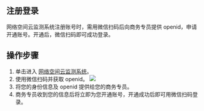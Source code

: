 ## 注册登录
网络空间云监测系统注册账号时，需用微信扫码后向商务专员提供 openid，申请开通账号。开通后，微信扫码即可成功登录。
​
## 操作步骤
1. 单击进入 [网络空间云监测系统](https://jiance.qq.com/user/login)。
2. 使用微信扫码并获取 openid。
 ![](https://main.qcloudimg.com/raw/12bdf45df2185d9b308dd1267a6a2006.png)
3. 将您的身份信息及 openid 提供给您的商务专员。
4. 商务专员收到您的信息后将立即为您开通账号，开通成功后即可用微信扫码登录。
